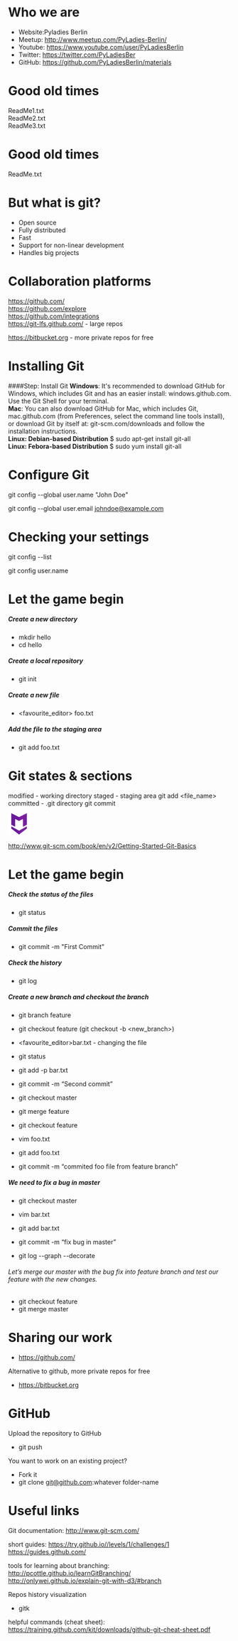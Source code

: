 Who we are
==========
- Website:Pyladies Berlin
- Meetup: http://www.meetup.com/PyLadies-Berlin/
- Youtube: https://www.youtube.com/user/PyLadiesBerlin
- Twitter: https://twitter.com/PyLadiesBer
- GitHub: https://github.com/PyLadiesBerlin/materials

Good old times
==============

   ReadMe1.txt  
   ReadMe2.txt  
   ReadMe3.txt


Good old times
==============

   ReadMe.txt  

But what is git?	
================
- Open source
- Fully distributed
- Fast
- Support for non-linear development
- Handles big projects

Collaboration platforms
=======================
   https://github.com/  
   https://github.com/explore  
   https://github.com/integrations  
   https://git-lfs.github.com/ - large repos  

   https://bitbucket.org - more private repos for free  

Installing Git
==============
####Step: Install Git
   **Windows**: It's recommended to download GitHub for Windows, which includes Git and has an easier install: windows.github.com. Use the Git Shell for your terminal.  
   **Mac**: You can also download GitHub for Mac, which includes Git, mac.github.com (from Preferences, select the command line tools install), or download Git by itself at: git-scm.com/downloads and follow the installation instructions.  
   **Linux: Debian-based Distribution**
       $ sudo apt-get install git-all  
   **Linux: Febora-based Distribution**
       $ sudo yum install git-all  

Configure Git
=============
   git config --global user.name "John Doe"  

   git config --global user.email johndoe@example.com

Checking your settings
=====================
   git config --list  

   git config user.name

Let the game begin
==================
##### Create a new directory  
  * mkdir hello  
  * cd hello   

##### Create a local repository  
  * git init   

##### Create a new file   
  * <favourite_editor> foo.txt   

##### Add the file to the staging area  
  * git add foo.txt

Git states & sections
=====================
   modified - working directory
   staged - staging area
   git add <file_name>
   committed - .git directory
   git commit

![alt text](https://github.com/adam-p/markdown-here/raw/master/src/common/images/icon48.png "Logo Title Text 1")

http://www.git-scm.com/book/en/v2/Getting-Started-Git-Basics

Let the game begin
==================
##### Check the status of the files
  * git status

##### Commit the files
  * git commit -m "First Commit" 

##### Check the history
  * git log

##### Create a new branch and checkout the branch
  * git branch feature
  * git checkout feature (git checkout -b <new_branch>)
  * <favourite_editor>bar.txt - changing the file
  * git status
  * git add -p bar.txt
  * git commit -m “Second commit”
  * git checkout master
  * git merge feature

  * git checkout feature
  * vim foo.txt
  * git add foo.txt
  * git commit -m “commited foo file from feature branch”

##### We need to fix a bug in master
  * git checkout master
  * vim bar.txt
  * git add bar.txt
  * git commit -m “fix bug in master”

  * git log --graph --decorate

###### Let’s merge our master with the bug fix into feature branch and test our feature with the new changes.
  * git checkout feature
  * git merge master

Sharing our work
================
  * https://github.com/

Alternative to github, more private repos for free
  * https://bitbucket.org

GitHub
======
Upload the repository to GitHub
  * git push

You want to work on an existing project?
  * Fork it
  * git clone git@github.com:whatever folder-name

Useful links
============
Git documentation:
http://www.git-scm.com/

short guides:
https://try.github.io//levels/1/challenges/1  
https://guides.github.com/

tools for learning about branching:
http://pcottle.github.io/learnGitBranching/  
http://onlywei.github.io/explain-git-with-d3/#branch

Repos history visualization
  * gitk

helpful commands (cheat sheet): 
https://training.github.com/kit/downloads/github-git-cheat-sheet.pdf











